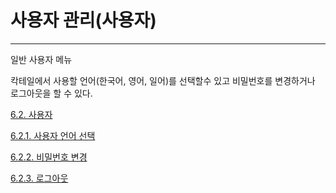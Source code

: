 # 사용자 관리\(사용자\)

---

일반 사용자 메뉴

칵테일에서 사용할 언어\(한국어, 영어, 일어\)를 선택할수 있고 비밀번호를 변경하거나 로그아웃을 할 수 있다.

[6.2. 사용자](/user/devops.md)

[6.2.1. 사용자 언어 선택](/user/devops/selectlanguage.md)

[6.2.2. 비밀번호 변경](/user/devops/pwchange.md)

[6.2.3. 로그아웃](/user/devops/logout.md)

